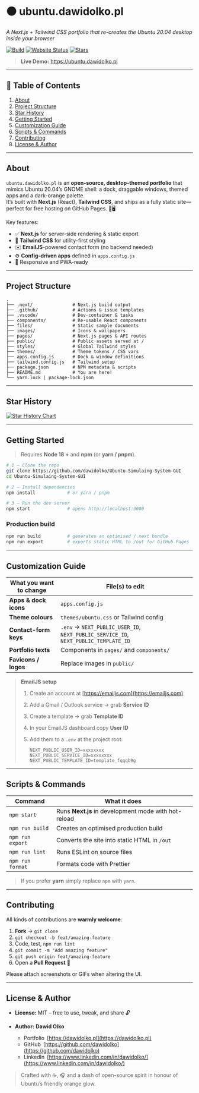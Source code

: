 # 🟠 ubuntu.dawidolko.pl  
_A Next.js + Tailwind CSS portfolio that re-creates the Ubuntu 20.04 desktop inside your browser_

[![Build](https://img.shields.io/github/actions/workflow/status/dawidolko/Simulaing-Ubuntu-System-GUI/Build.yml?label=build&logo=github)](https://github.com/dawidolko/Simulaing-Ubuntu-System-GUI/actions)
[![Website Status](https://img.shields.io/website?down_color=red&down_message=offline&up_message=online&url=https%3A%2F%2Fubuntu.dawidolko.pl)](https://ubuntu.dawidolko.pl)
[![Stars](https://img.shields.io/github/stars/dawidolko/Simulaing-Ubuntu-System-GUI?style=social)](https://github.com/dawidolko/Simulaing-Ubuntu-System-GUI/stargazers)

> **Live Demo:** <https://ubuntu.dawidolko.pl>  

---

## 📑 Table of Contents
1. [About](#about)
2. [Project Structure](#project-structure)
3. [Star History](#star-history)
4. [Getting Started](#getting-started)
5. [Customization Guide](#customization-guide)
6. [Scripts & Commands](#scripts--commands)
7. [Contributing](#contributing)
8. [License & Author](#license--author)

---

## About
`ubuntu.dawidolko.pl` is an **open-source, desktop-themed portfolio** that mimics Ubuntu 20.04’s GNOME shell: a dock, draggable windows, themed apps and a dark-orange palette.  
It’s built with **Next.js** (React), **Tailwind CSS**, and ships as a fully static site—perfect for free hosting on GitHub Pages. 🦄🖥️

Key features:

- ✅ **Next.js** for server-side rendering & static export  
- 🎨 **Tailwind CSS** for utility-first styling  
- ✉️ **EmailJS**-powered contact form (no backend needed)  
- ⚙️ **Config-driven apps** defined in `apps.config.js`  
- 📱 Responsive and PWA-ready

---

## Project Structure
```text
.
├── .next/               # Next.js build output
├── .github/             # Actions & issue templates
├── .vscode/             # Dev-container & tasks
├── components/          # Re-usable React components
├── files/               # Static sample documents
├── images/              # Icons & wallpapers
├── pages/               # Next.js pages & API routes
├── public/              # Public assets served at /
├── styles/              # Global Tailwind styles
├── themes/              # Theme tokens / CSS vars
├── apps.config.js       # Dock & window definitions
├── tailwind.config.js   # Tailwind setup
├── package.json         # NPM metadata & scripts
├── README.md            # You are here!
└── yarn.lock | package-lock.json
````

---

## Star History

[![Star History Chart](https://api.star-history.com/svg?repos=dawidolko/Simulaing-Ubuntu-System-GUI\&type=Date)](https://star-history.com/#dawidolko/Simulaing-Ubuntu-System-GUI&Date)

---

## Getting Started

> Requires **Node 18 +** and **npm** (or **yarn / pnpm**).

```bash
# 1 – Clone the repo
git clone https://github.com/dawidolko/Ubuntu-Simulaing-System-GUI
cd Ubuntu-Simulaing-System-GUI

# 2 – Install dependencies
npm install            # or yarn / pnpm

# 3 – Run the dev server
npm start              # opens http://localhost:3000
```

### Production build

```bash
npm run build          # generates an optimised /.next bundle
npm run export         # exports static HTML to /out for GitHub Pages
```

---

## Customization Guide

| What you want to change | File(s) to edit                                                                     |
| ----------------------- | ----------------------------------------------------------------------------------- |
| **Apps & dock icons**   | `apps.config.js`                                                                    |
| **Theme colours**       | `themes/ubuntu.css` or Tailwind config                                              |
| **Contact-form keys**   | `.env` → `NEXT_PUBLIC_USER_ID`, `NEXT_PUBLIC_SERVICE_ID`, `NEXT_PUBLIC_TEMPLATE_ID` |
| **Portfolio texts**     | Components in `pages/` and `components/`                                            |
| **Favicons / logos**    | Replace images in `public/`                                                         |

> **EmailJS setup**
>
> 1. Create an account at [https://emailjs.com](https://emailjs.com)
> 2. Add a Gmail / Outlook service → grab **Service ID**
> 3. Create a template → grab **Template ID**
> 4. In your EmailJS dashboard copy **User ID**
> 5. Add them to a `.env` at the project root:
>
>    ```dotenv
>    NEXT_PUBLIC_USER_ID=xxxxxxxx
>    NEXT_PUBLIC_SERVICE_ID=xxxxxxxx
>    NEXT_PUBLIC_TEMPLATE_ID=template_fqqqb9g
>    ```

---

## Scripts & Commands

| Command          | What it does                                         |
| ---------------- | ---------------------------------------------------- |
| `npm start`      | Runs **Next.js** in development mode with hot-reload |
| `npm run build`  | Creates an optimised production build                |
| `npm run export` | Converts the site into static HTML in `/out`         |
| `npm run lint`   | Runs ESLint on source files                          |
| `npm run format` | Formats code with Prettier                           |

> If you prefer **yarn** simply replace `npm` with `yarn`.

---

## Contributing

All kinds of contributions are **warmly welcome**:

1. **Fork**   →   `git clone`
2. `git checkout -b feat/amazing-feature`
3. Code, test, `npm run lint`
4. `git commit -m "Add amazing feature"`
5. `git push origin feat/amazing-feature`
6. Open a **Pull Request** 🚀

Please attach screenshots or GIFs when altering the UI.

---

## License & Author

* **License:** MIT – free to use, tweak, and share 🔓
* **Author:** **Dawid Olko**

  * Portfolio [https://dawidolko.pl](https://dawidolko.pl)
  * GitHub [https://github.com/dawidolko](https://github.com/dawidolko)
  * LinkedIn [https://www.linkedin.com/in/dawidolko/](https://www.linkedin.com/in/dawidolko/)

> Crafted with ☕, 🎧 and a dash of open-source spirit in honour of Ubuntu’s friendly orange glow.
